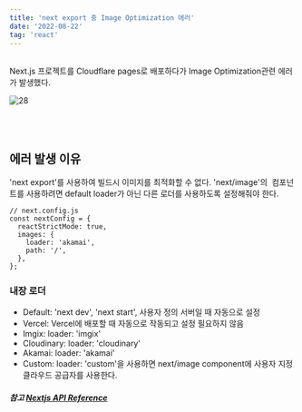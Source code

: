 ```yaml
---
title: 'next export 중 Image Optimization 에러'
date: '2022-08-22'
tag: 'react'
---
```


<br />
Next.js 프로젝트를 Cloudflare pages로 배포하다가 Image Optimization관련 에러가 발생했다.

![28](https://user-images.githubusercontent.com/60374596/185820690-99499af8-286a-400e-81c9-808ebe34d558.png)

<br />
<br />

## 에러 발생 이유

'next export'를 사용하여 빌드시 이미지를 최적화할 수 없다.
'next/image'의 <Image /> 컴포넌트를 사용하려면 default loader가 아닌 다른 로더를 사용하도록 설정해줘야 한다.
<br />

```
// next.config.js
const nextConfig = {
  reactStrictMode: true,
  images: {
    loader: 'akamai',
    path: '/',
  },
};
```

### 내장 로더

- Default: 'next dev', 'next start', 사용자 정의 서버일 때 자동으로 설정
- Vercel: Vercel에 배포할 때 자동으로 작동되고 설정 필요하지 않음
- Imgix: loader: 'imgix'
- Cloudinary: loader: 'cloudinary'
- Akamai: loader: 'akamai'
- Custom: loader: 'custom'을 사용하면 next/image component에 사용자 지정 클라우드 공급자를 사용한다.

##### 참고 [Nextjs API Reference](https://nextjs.org/docs/api-reference/next/image#loader-configuration)
